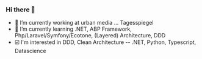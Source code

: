 ### Hi there 👋

- :newspaper: I’m currently working at urban media ... Tagesspiegel
- :book: I’m currently learning .NET, ABP Framework, Php/Laravel/Symfony/Ecotone, (Layered) Architecture, DDD
- :ballot_box_with_check: I'm interested in DDD, Clean Architecture -- .NET, Python, Typescript, Datascience
